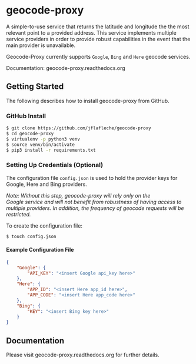 # geocode-proxy
A simple-to-use service that returns the latitude and longitude the 
the most relevant point to a provided address. This service implements 
multiple service providers in order to provide robust capabilities in 
the event that the main provider is unavailable.

Geocode-Proxy currently supports `Google`, `Bing` and `Here` geocode services.

Documentation: geocode-proxy.readthedocs.org

## Getting Started
The following describes how to install geocode-proxy from GitHub.

### GitHub Install
```bash
$ git clone https://github.com/jflafleche/geocode-proxy
$ cd geocode-proxy
$ virtualenv -p python3 venv
$ source venv/bin/activate
$ pip3 install -r requirements.txt
```
### Setting Up Credentials (Optional)
The configuration file `config.json` is used to hold the provider 
keys for Google, Here and Bing providers. 

*Note: Without this step, geocode-proxy will rely only on the  
Google service and will not benefit from robustness of having 
access to multiple providers. In addition, the frequency of geocode 
requests will be restricted.*

To create the configuration file:
```bash
$ touch config.json
```

#### Example Configuration File

```json
{
    "Google": {
        "API_KEY": "<insert Google api_key here>"
    },
    "Here": {
        "APP_ID": "<insert Here app_id here>",
        "APP_CODE": "<insert Here app_code here>"
    },
    "Bing": {
        "KEY": "<insert Bing key here>"
    }
}
```

## Documentation
Please visit geocode-proxy.readthedocs.org for further details.